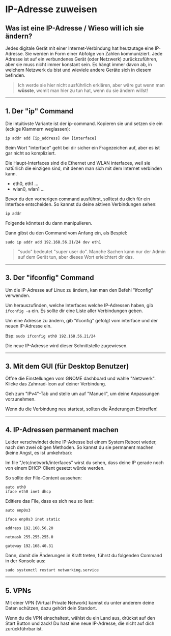 # IP-Adresse zuweisen


## Was ist eine IP-Adresse / Wieso will ich sie ändern?

Jedes digitale Gerät mit einer Internet-Verbindung hat heutzutage eine IP-Adresse. Sie werden in Form einer Abfolge von Zahlen kommuniziert. Jede Adresse ist auf ein verbundenes Gerät (oder Netzwerk) zurückzuführen, aber sie muss nicht immer konstant sein. Es hängt immer davon ab, in welchem Netzwerk du bist und wieviele andere Geräte sich in diesem befinden. 

>Ich werde sie hier nicht ausführlich erklären, aber wäre gut wenn man **wüsste**, womit man hier zu tun hat, wenn du sie ändern willst!

---

## 1. Der "ip" Command 

Die intuitivste Variante ist der ip-command. Kopieren sie und setzen sie ein (eckige Klammern weglassen):

`ip addr add [ip_address] dev [interface]`

Beim Wort "interface" geht bei dir sicher ein Fragezeichen auf, aber es ist gar nicht so kompliziert.

Die Haupt-Interfaces sind die Ethernet und WLAN interfaces, weil sie natürlich die einzigen sind, mit denen man sich mit dem Internet verbinden kann. 

- eth0, eth1 ...
- wlan0, wlan1 ...

Bevor du den vorherigen command ausführst, solltest du dich für ein Interface entscheiden. So kannst du deine aktiven Verbindungen sehen:

`ip addr`

Folgende könntest du dann manipulieren.

Dann gibst du den Command vom Anfang ein, als Bespiel:

`sudo ip addr add 192.168.56.21/24 dev eth1`

> "sudo" bedeutet "super user do". Manche Sachen kann nur der Admin auf dem Gerät tun, aber dieses Wort erleichtert dir das.

---

## 3. Der "ifconfig" Command

Um die IP-Adresse auf Linux zu ändern, kan man den Befehl "ifconfig" verwenden. 

Um herauszufinden, welche Interfaces welche IP-Adressen haben, gib `ifconfig -a` ein. 
Es sollte dir eine Liste aller Verbindungen geben.

Um eine Adresse zu ändern, gib "ifconfig" gefolgt vom interface und der neuen IP-Adresse ein. 

Bsp: `sudo ifconfig eth0 192.168.56.21/24`

Die neue IP-Adresse wird dieser Schnittstelle zugewiesen.

---

## 3. Mit dem GUI (für Desktop Benutzer) 

Öffne die Einstellungen vom GNOME dashboard und wähle "Netzwerk". Klicke das Zahnrad-Icon auf deiner Verbindung.

Geh zum "IPv4"-Tab und stelle um auf "Manuell", um deine Anpassungen vorzunehmen. 

Wenn du die Verbindung neu startest, sollten die Änderungen Eintreffen! 

---

## 4. IP-Adressen permanent machen

Leider verschwindet deine IP-Adresse bei einem System Reboot wieder, nach den zwei obigen Methoden. So kannst du sie permanent machen (keine Angst, es ist umkehrbar):

Im file "/etc/network/interfaces" wirst du sehen, dass deine IP gerade noch von einem DHCP-Client gesetzt würde werden.

So sollte der File-Content aussehen:

``` 
auto eth0 
iface eth0 inet dhcp
```

Editiere das File, dass es sich neu so liest: 

```
auto enp0s3

iface enp0s3 inet static

address 192.168.56.20

netmask 255.255.255.0

gateway 192.168.40.31
```

Dann, damit die Änderungen in Kraft treten, führst du folgenden Command in der Konsole aus:

`sudo systemctl restart networking.service`

---

## 5. VPNs 

Mit einer VPN (Virtual Private Network) kannst du unter anderem deine Daten schützen, dazu gehört dein Standort. 

Wenn du die VPN einschaltest, wählst du ein Land aus, drückst auf den Start Button und zack! Du hast eine neue IP-Adresse, die nicht auf dich zurückführbar ist.

